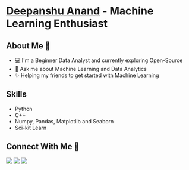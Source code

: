 # [Deepanshu Anand](https://github.com/Deepanshu0810) - Machine Learning Enthusiast

## About Me 👋

- 💻 I'm a Beginner Data Analyst and currently exploring Open-Source
- 💬 Ask me about Machine Learning and Data Analytics
- ✨ Helping my friends to get started with Machine Learning

## Skills
- Python
- C++
- Numpy, Pandas, Matplotlib and Seaborn
- Sci-kit Learn

## Connect With Me 🤝

[<img src = "https://img.shields.io/badge/github-%3776AB.svg?style=for-the-badge&logo=git&logoColor=white&color=F05032">](https://github.com/Deepanshu0810)
[<img src = "https://img.shields.io/badge/twitter-%2320A1F1.svg?&style=for-the-badge&logo=twitter&logoColor=white">](https://twitter.com/deepanshu0810)
[<img src="https://img.shields.io/badge/linkedin-%230077B5.svg?&style=for-the-badge&logo=linkedin&logoColor=white" />](https://www.linkedin.com/in/deepanshu-anand-55a6b4214/)